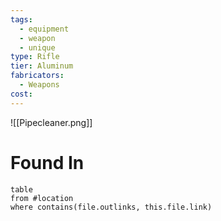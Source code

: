 ```yaml
---
tags:
  - equipment
  - weapon
  - unique
type: Rifle
tier: Aluminum
fabricators:
  - Weapons
cost:
---
```

![[Pipecleaner.png]]
# Found In
```dataview
table
from #location 
where contains(file.outlinks, this.file.link)
```
